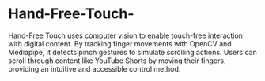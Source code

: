 # Hand-Free-Touch-
Hand-Free Touch uses computer vision to enable touch-free interaction with digital content. By tracking finger movements with OpenCV and Mediapipe, it detects pinch gestures to simulate scrolling actions. Users can scroll through content like YouTube Shorts by moving their fingers, providing an intuitive and accessible control method.
